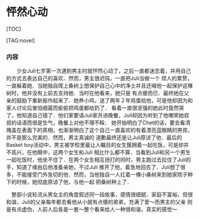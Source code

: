 # 怦然心动

[TOC]

[TAG:novel]

### 内容
　　少女Juli七岁第一次遇到男主时就怦然心动了，之后一直都迷恋着，并用自己的方式去表达自己的喜欢．然而，男主很迟钝，一直把Juli当做一个
烦人的累赘，一直躲着她．当她独自爬上桑树上想保护自己心中的净土并且还喊他一起保护这棵树时，他并没有上前去支持她．当时在他看来，她只是
有点傻而已．最终她在父亲的鼓励下重新振作起来了．她养小鸡，送了两年２年鸡蛋给他，可是他却因为和家人讨论后害怕细菌而偷偷把鸡蛋都给扔了．
看着一直很坚强的她此时竟然哭了，他知道自己错了．他们家要请Juli家共进晚餐，Juli却因为听到了他嘲笑她叔叔的话语而很是生气，晚餐上对他不理不睬．
她开始明白了Chet的话，要去看清掩盖在表面下的真相，也渐渐明白了这个自己一直喜欢的有着漂亮蓝眼睛的男孩，并不是那么完美的．然而，男主真诚的
道歉最终还是让Juli原谅了他．最后的Basket boy活动中，男主被学校里最让人瞩目的女生簇拥着一起吃饭，可是却并不高兴，在他眼中，这两个女生和Juli
相比什么都不算．当看到Juli和另一个男生一起吃饭时，他坐不住了．在两个女生相互扭打的同时，男主跑过去拉住了Juli的手，知道了缘由后他准备亲她，不过Juli
推开了他，着急地回去了．Juli想了很多，不能接受门外急切的他．然而，当他独自一人扛着一棵小桑树来到她家院子种下的时候，她彻底原谅了他，与他一起
把桑树种上了．

　整部小说轮流从男女主的角度叙述同一段故事，感情很细腻．家庭不富裕，但很和谐，Juli的父亲每年都去看他从小就有点傻的弟弟，充满了爱～而男主的父亲
则是有点虚伪，人前人后各是一套～整个看来给人一种很和谐，真实的感觉～

